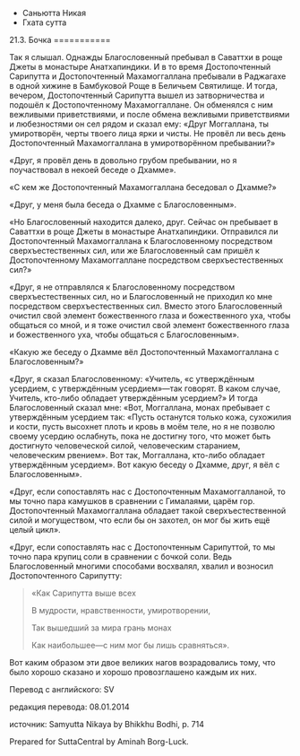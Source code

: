 









* Саньютта Никая
* Гхата сутта


21\.3\. Бочка
\=\=\=\=\=\=\=\=\=\=\=



Так я слышал\. Однажды Благословенный пребывал в Саваттхи в роще Джеты в монастыре Анатхапиндики\. И в то время Достопочтенный Сарипутта и Достопочтенный Махамоггаллана пребывали в Раджагахе в одной хижине в Бамбуковой Роще в Беличьем Святилище\. И тогда, вечером, Достопочтенный Сарипутта вышел из затворничества и подошёл к Достопочтенному Махамоггаллане\. Он обменялся с ним вежливыми приветствиями, и после обмена вежливыми приветствиями и любезностями он сел рядом и сказал ему: «Друг Моггаллана, ты умиротворён, черты твоего лица ярки и чисты\. Не провёл ли весь день Достопочтенный Махамоггаллана в умиротворённом пребывании?»


«Друг, я провёл день в довольно грубом пребывании, но я поучаствовал в некоей беседе о Дхамме»\.


«С кем же Достопочтенный Махамоггаллана беседовал о Дхамме?»


«Друг, у меня была беседа о Дхамме с Благословенным»\.


«Но Благословенный находится далеко, друг\. Сейчас он пребывает в Саваттхи в роще Джеты в монастыре Анатхапиндики\. Отправился ли Достопочтенный Махамоггаллана к Благословенному посредством сверхъестественных сил, или же Благословенный сам пришёл к Достопочтенному Махамоггаллане посредством сверхъестественных сил?»


«Друг, я не отправлялся к Благословенному посредством сверхъестественных сил, но и Благословенный не приходил ко мне посредством сверхъестественных сил\. Вместо этого Благословенный очистил свой элемент божественного глаза и божественного уха, чтобы общаться со мной, и я тоже очистил свой элемент божественного глаза и божественного уха, чтобы общаться с Благословенным»\.


«Какую же беседу о Дхамме вёл Достопочтенный Махамоггаллана с Благословенным?»


«Друг, я сказал Благословенному: «Учитель, «с утверждённым усердием, с утверждённым усердием»—так говорят\. В каком случае, Учитель, кто\-либо обладает утверждённым усердием?» И тогда Благословенный сказал мне: «Вот, Моггаллана, монах пребывает с утверждённым усердием так: «Пусть останутся только кожа, сухожилия и кости, пусть высохнет плоть и кровь в моём теле, но я не позволю своему усердию ослабнуть, пока не достигну того, что может быть достигнуто человеческой силой, человеческим старанием, человеческим рвением»\. Вот так, Моггаллана, кто\-либо обладает утверждённым усердием»\. Вот какую беседу о Дхамме, друг, я вёл с Благословенным»\.


«Друг, если сопоставлять нас с Достопочтенным Махамоггалланой, то мы точно пара камушков в сравнении с Гималаями, царём гор\. Достопочтенный Махамоггаллана обладает такой сверхъестественной силой и могуществом, что если бы он захотел, он мог бы жить ещё целый цикл»\.


«Друг, если сопоставлять нас с Достопочтенным Сарипуттой, то мы точно пара крупиц соли в сравнении с бочкой соли\. Ведь Благословенный многими способами восхвалял, хвалил и возносил Достопочтенного Сарипутту:



> «Как Сарипутта выше всех  
> 
> В мудрости, нравственности, умиротворении,  
> 
> Так вышедший за мира грань монах  
> 
> Как наибольшее—с ним мог бы лишь сравняться»\.


Вот каким образом эти двое великих нагов возрадовались тому, что было хорошо сказано и хорошо провозглашено каждым их них\.



Перевод с английского: SV


редакция перевода: 08\.01\.2014


источник: Samyutta Nikaya by Bhikkhu Bodhi, p\. 714


Prepared for SuttaCentral by Aminah Borg\-Luck\.






